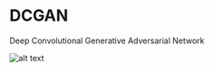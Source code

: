 # DCGAN
Deep Convolutional Generative Adversarial Network

![alt text](https://github.com/kimx3314/Face-Recognition-without-complex-model-building-/blob/master/README_Support_Image1.png)
